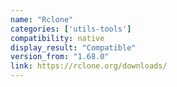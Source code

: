 ```yaml
---
name: "Rclone"
categories: ['utils-tools']
compatibility: native
display_result: "Compatible"
version_from: "1.68.0"
link: https://rclone.org/downloads/
---
```


